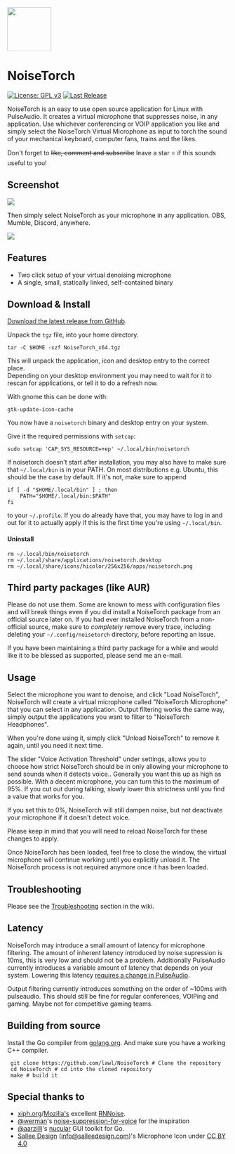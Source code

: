  <img src="https://raw.githubusercontent.com/lawl/NoiseTorch/master/assets/icon/noisetorch.png" width="100" height="100">

# NoiseTorch

[![License: GPL v3](https://img.shields.io/badge/License-GPLv3-blue.svg)](https://www.gnu.org/licenses/gpl-3.0)
[![Last Release](https://img.shields.io/github/v/release/lawl/NoiseTorch?label=latest&style=flat-square)](https://github.com/lawl/NoiseTorch/releases)

NoiseTorch is an easy to use open source application for Linux with PulseAudio. It creates a virtual microphone that suppresses noise, in any application. Use whichever conferencing or VOIP application you like and simply select the NoiseTorch Virtual Microphone as input to torch the sound of your mechanical keyboard, computer fans, trains and the likes.

Don't forget to ~~like, comment and subscribe~~ leave a star ⭐ if this sounds useful to you! 

## Screenshot

![](https://i.imgur.com/T2wH0bl.png)

Then simply select NoiseTorch as your microphone in any application. OBS, Mumble, Discord, anywhere.

![](https://i.imgur.com/nimi7Ne.png)

## Features
* Two click setup of your virtual denoising microphone
* A single, small, statically linked, self-contained binary

## Download & Install

[Download the latest release from GitHub](https://github.com/lawl/NoiseTorch/releases).

Unpack the `tgz` file, into your home directory.

    tar -C $HOME -xzf NoiseTorch_x64.tgz

This will unpack the application, icon and desktop entry to the correct place.  
Depending on your desktop environment you may need to wait for it to rescan for applications, or tell it to do a refresh now.

With gnome this can be done with:

    gtk-update-icon-cache

You now have a `noisetorch` binary and desktop entry on your system.

Give it the required permissions with `setcap`:

    sudo setcap 'CAP_SYS_RESOURCE=+ep' ~/.local/bin/noisetorch

If noisetorch doesn't start after installation, you may also have to make sure that `~/.local/bin` is in your PATH. On most distributions e.g. Ubuntu, this should be the case by default. If it's not, make sure to append

```
if [ -d "$HOME/.local/bin" ] ; then
    PATH="$HOME/.local/bin:$PATH"
fi
```

to your `~/.profile`. If you do already have that, you may have to log in and out for it to actually apply if this is the first time you're using `~/.local/bin`.

#### Uninstall

    rm ~/.local/bin/noisetorch
    rm ~/.local/share/applications/noisetorch.desktop
    rm ~/.local/share/icons/hicolor/256x256/apps/noisetorch.png 

## Third party packages (like AUR)

Please do not use them. Some are known to mess with configuration files and will break things even if you did install a NoiseTorch package from an official source later on. If you had ever installed NoiseTorch from a non-official source, make sure to *completely* remove every trace, including deleting your `~/.config/noisetorch` directory, before reporting an issue.

If you have been maintaining a third party package for a while and would like it to be blessed as supported, please send me an e-mail.

## Usage

Select the microphone you want to denoise, and click "Load NoiseTorch", NoiseTorch will create a virtual microphone called "NoiseTorch Microphone" that you can select in any application. Output filtering works the same way, simply output the applications you want to filter to "NoiseTorch Headphones".

When you're done using it, simply click "Unload NoiseTorch" to remove it again, until you need it next time.

The slider "Voice Activation Threshold" under settings, allows you to choose how strict NoiseTorch should be in only allowing your microphone to send sounds when it detects voice.. Generally you want this up as high as possible. With a decent microphone, you can turn this to the maximum of 95%. If you cut out during talking, slowly lower this strictness until you find a value that works for you.

If you set this to 0%, NoiseTorch will still dampen noise, but not deactivate your microphone if it doesn't detect voice.

Please keep in mind that you will need to reload NoiseTorch for these changes to apply.

Once NoiseTorch has been loaded, feel free to close the window, the virtual microphone will continue working until you explicitly unload it. The NoiseTorch process is not required anymore once it has been loaded.

## Troubleshooting

Please see the [Troubleshooting](https://github.com/lawl/NoiseTorch/wiki/Troubleshooting) section in the wiki.

## Latency

NoiseTorch may introduce a small amount of latency for microphone filtering. The amount of inherent latency introduced by noise supression is 10ms, this is very low and should not be a problem. Additionally PulseAudio currently introduces a variable amount of latency that depends on your system. Lowering this latency [requires a change in PulseAudio](https://gitlab.freedesktop.org/pulseaudio/pulseaudio/-/issues/120).

Output filtering currently introduces something on the order of ~100ms with pulseaudio. This should still be fine for regular conferences, VOIPing and gaming. Maybe not for competitive gaming teams.

## Building from source

Install the Go compiler from [golang.org](https://golang.org/). And make sure you have a working C++ compiler.

```shell
 git clone https://github.com/lawl/NoiseTorch # Clone the repository
 cd NoiseTorch # cd into the cloned repository
 make # build it
 ```

## Special thanks to

* [xiph.org](https://xiph.org)/[Mozilla's](https://mozilla.org) excellent [RNNoise](https://jmvalin.ca/demo/rnnoise/).
* [@werman](https://github.com/werman/)'s [noise-suppression-for-voice](https://github.com/werman/noise-suppression-for-voice/) for the inspiration
* [@aarzilli](https://github.com/aarzilli/)'s [nucular](https://github.com/aarzilli/nucular) GUI toolkit for Go.
* [Sallee Design](https://www.salleedesign.com) (info@salleedesign.com)'s Microphone Icon under [CC BY 4.0](https://creativecommons.org/licenses/by/4.0/)
